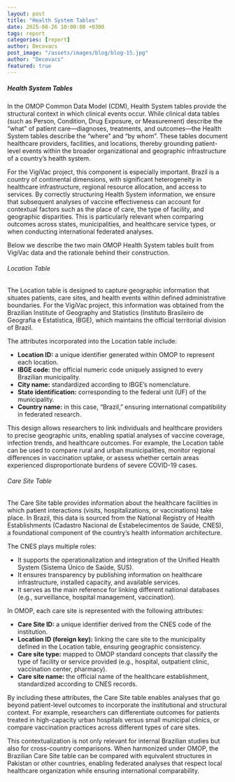 ```yaml
---
layout: post
title: "Health System Tables"
date: 2025-08-26 10:00:00 +0300
tags: report
categories: [report]
author: Decovacs
post_image: "/assets/images/blog/blog-15.jpg"
author: "Decovacs"
featured: true
---
```


<h5>Health System Tables</h5>
<p>In the OMOP Common Data Model (CDM), Health System tables provide the structural context in which clinical events occur. While clinical data tables (such as Person, Condition, Drug Exposure, or Measurement) describe the “what” of patient care—diagnoses, treatments, and outcomes—the Health System tables describe the “where” and “by whom”. These tables document healthcare providers, facilities, and locations, thereby grounding patient-level events within the broader organizational and geographic infrastructure of a country’s health system.</p>

<p>For the VigiVac project, this component is especially important. Brazil is a country of continental dimensions, with significant heterogeneity in healthcare infrastructure, regional resource allocation, and access to services. By correctly structuring Health System information, we ensure that subsequent analyses of vaccine effectiveness can account for contextual factors such as the place of care, the type of facility, and geographic disparities. This is particularly relevant when comparing outcomes across states, municipalities, and healthcare service types, or when conducting international federated analyses.</p>

<p>Below we describe the two main OMOP Health System tables built from VigiVac data and the rationale behind their construction.</p>

<h6>Location Table</h6>
<p>The Location table is designed to capture geographic information that situates patients, care sites, and health events within defined administrative boundaries. For the VigiVac project, this information was obtained from the Brazilian Institute of Geography and Statistics (Instituto Brasileiro de Geografia e Estatística, IBGE), which maintains the official territorial division of Brazil.</p>

<p>The attributes incorporated into the Location table include:
<ul>
	<li><b>Location ID:</b> a unique identifier generated within OMOP to represent each location.</li>
	<li><b>IBGE code:</b> the official numeric code uniquely assigned to every Brazilian municipality.</li>
	<li><b>City name:</b> standardized according to IBGE’s nomenclature.</li>
	<li><b>State identification:</b> corresponding to the federal unit (UF) of the municipality.</li>
	<li><b>Country name:</b> in this case, “Brazil,” ensuring international compatibility in federated research.</li>
</ul>

<p>This design allows researchers to link individuals and healthcare providers to precise geographic units, enabling spatial analyses of vaccine coverage, infection trends, and healthcare outcomes. For example, the Location table can be used to compare rural and urban municipalities, monitor regional differences in vaccination uptake, or assess whether certain areas experienced disproportionate burdens of severe COVID-19 cases.</p>

<h6>Care Site Table</h6>
<p>The Care Site table provides information about the healthcare facilities in which patient interactions (visits, hospitalizations, or vaccinations) take place. In Brazil, this data is sourced from the National Registry of Health Establishments (Cadastro Nacional de Estabelecimentos de Saúde, CNES), a foundational component of the country’s health information architecture.</p>

<p>The CNES plays multiple roles:</p>

<ul>
	<li>It supports the operationalization and integration of the Unified Health System (Sistema Único de Saúde, SUS).</li>
	<li>It ensures transparency by publishing information on healthcare infrastructure, installed capacity, and available services.</li>
	<li>It serves as the main reference for linking different national databases (e.g., surveillance, hospital management, vaccination).</li>
</ul>

<p>In OMOP, each care site is represented with the following attributes:</p>

<ul>
	<li><b>Care Site ID:</b> a unique identifier derived from the CNES code of the institution.</li>
	<li><b>Location ID (foreign key):</b> linking the care site to the municipality defined in the Location table, ensuring geographic consistency.</li>
	<li><b>Care site type:</b> mapped to OMOP standard concepts that classify the type of facility or service provided (e.g., hospital, outpatient clinic, vaccination center, pharmacy).</li>
	<li><b>Care site name:</b> the official name of the healthcare establishment, standardized according to CNES records.</li>
</ul>

<p>By including these attributes, the Care Site table enables analyses that go beyond patient-level outcomes to incorporate the institutional and structural context. For example, researchers can differentiate outcomes for patients treated in high-capacity urban hospitals versus small municipal clinics, or compare vaccination practices across different types of care sites.</p>
<p>This contextualization is not only relevant for internal Brazilian studies but also for cross-country comparisons. When harmonized under OMOP, the Brazilian Care Site table can be compared with equivalent structures in Pakistan or other countries, enabling federated analyses that respect local healthcare organization while ensuring international comparability.</p>
